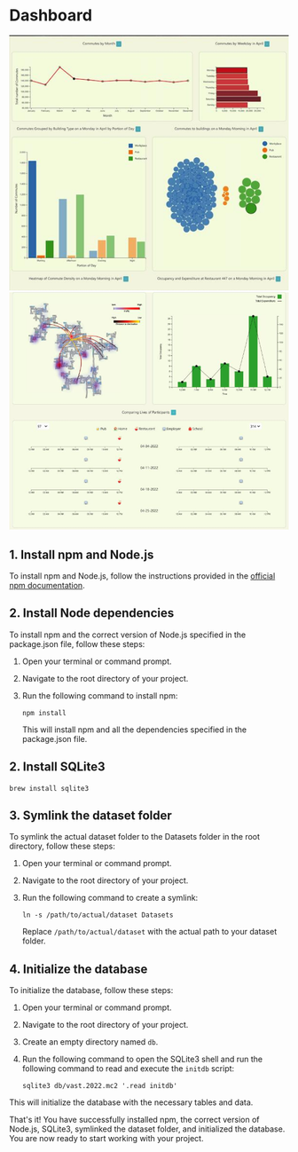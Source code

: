 # Dashboard

![Dashboard-1](public/images/dash-1.jpeg)
![Dashboard-1](public/images/dash-2.jpeg)

## 1. Install npm and Node.js

To install npm and Node.js, follow the instructions provided in the [official npm documentation](https://docs.npmjs.com/downloading-and-installing-node-js-and-npm).

## 2. Install Node dependencies

To install npm and the correct version of Node.js specified in the package.json file, follow these steps:

1. Open your terminal or command prompt.
2. Navigate to the root directory of your project.
3. Run the following command to install npm:

   ```shell
   npm install
   ```

   This will install npm and all the dependencies specified in the package.json file.

## 2. Install SQLite3

```shell
brew install sqlite3
```

## 3. Symlink the dataset folder

To symlink the actual dataset folder to the Datasets folder in the root directory, follow these steps:

1. Open your terminal or command prompt.
2. Navigate to the root directory of your project.
3. Run the following command to create a symlink:

   ```shell
   ln -s /path/to/actual/dataset Datasets
   ```

   Replace `/path/to/actual/dataset` with the actual path to your dataset folder.

## 4. Initialize the database

To initialize the database, follow these steps:

1. Open your terminal or command prompt.
2. Navigate to the root directory of your project.
3. Create an empty directory named `db`.
4. Run the following command to open the SQLite3 shell and run the following command to read and execute the `initdb` script:

   ```shell
   sqlite3 db/vast.2022.mc2 '.read initdb'
   ```

This will initialize the database with the necessary tables and data.

That's it! You have successfully installed npm, the correct version of Node.js, SQLite3, symlinked the dataset folder, and initialized the database. You are now ready to start working with your project.
